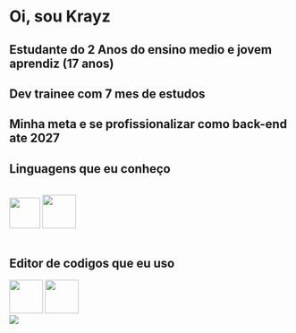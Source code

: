 # Oi, sou Krayz
## Estudante do 2 Anos do ensino medio e jovem aprendiz (17 anos)
## Dev trainee com 7 mes de estudos
## Minha meta e se profissionalizar como back-end ate 2027


## Linguagens que eu conheço
<br>
<div aling="center">
  <img src="https://raw.githubusercontent.com/marwin1991/profile-technology-icons/refs/heads/main/icons/python.png" width="55 height="55"/>
  <img src="https://raw.githubusercontent.com/marwin1991/profile-technology-icons/refs/heads/main/icons/java.png" width="60 height="60"/>
</div>
<br>
<div aling="center">

## Editor de codigos que eu uso
<div aling="center">
  <img src="https://raw.githubusercontent.com/marwin1991/profile-technology-icons/refs/heads/main/icons/visual_studio_code.png" width="60 height="60"/>
  <img src="https://raw.githubusercontent.com/marwin1991/profile-technology-icons/refs/heads/main/icons/intellij.png" width="60 height="60"/>
</div>

<img src="https://github-readme-stats.vercel.app/api/top-langs/?username=HeyKrayz&layout=compact&theme=gruvbox&langs_count=5">
